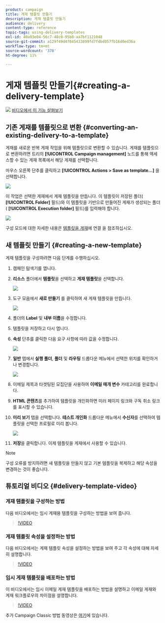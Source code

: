 ```yaml
---
product: campaign
title: 게재 템플릿 만들기
description: 게재 템플릿 만들기
audience: delivery
content-type: reference
topic-tags: using-delivery-templates
exl-id: 40a03e04-56c7-48c0-95b8-aa7bf1121048
source-git-commit: a129f49d4f045433899fd7fdbd057fb16d0ed36a
workflow-type: tm+mt
source-wordcount: '378'
ht-degree: 11%

---
```


# 게재 템플릿 만들기{#creating-a-delivery-template}

![](assets/do-not-localize/how-to-video.png) [비디오에서 이 기능 살펴보기](#delivery-template-video)

## 기존 게재를 템플릿으로 변환 {#converting-an-existing-delivery-to-a-template}

게재를 새로운 반복 게재 작업을 위해 템플릿으로 변환할 수 있습니다. 게재를 템플릿으로 변환하려면 트리의 **[!UICONTROL Campaign management]** 노드를 통해 액세스할 수 있는 게재 목록에서 해당 게재를 선택합니다.

마우스 오른쪽 단추를 클릭하고 **[!UICONTROL Actions > Save as template...]** 을 선택합니다.

![](assets/s_ncs_user_campaign_save_as_scenario.png)

이 작업은 선택한 게재에서 게재 템플릿을 만듭니다. 이 템플릿이 저장된 폴더( **[!UICONTROL Folder]** 필드)와 이 템플릿을 기반으로 만들어진 게재가 생성되는 폴더( **[!UICONTROL Execution folder]** 필드)를 입력해야 합니다.

![](assets/s_ncs_user_campaign_save_as_scenario_a.png)

구성 모드에 대한 자세한 내용은 [템플릿을 게재](creating-a-delivery-from-a-template.md#linking-the-template-to-a-delivery)에 연결 을 참조하십시오.

## 새 템플릿 만들기 {#creating-a-new-template}

게재 템플릿을 구성하려면 다음 단계를 수행하십시오.

1. 캠페인 탐색기를 엽니다.
1. **리소스** 폴더에서 **템플릿**&#x200B;을 선택하고 **게재 템플릿**&#x200B;을 선택합니다.

   ![](assets/delivery_template_1.png)

1. 도구 모음에서 **새로 만들기** 를 클릭하여 새 게재 템플릿을 만듭니다.

   ![](assets/delivery_template_2.png)

1. 폴더의 **Label** 및 **내부 이름**&#x200B;을 수정합니다.
1. 템플릿을 저장하고 다시 엽니다.
1. **속성** 단추를 클릭한 다음 요구 사항에 따라 값을 수정합니다.

   ![](assets/delivery_template_3.png)

1. **일반** 탭에서 **실행 폴더**, **폴더** 및 **라우팅** 드롭다운 메뉴에서 선택한 위치를 확인하거나 변경합니다.

   ![](assets/delivery_template_4.png)

1. 이메일 제목과 타겟팅된 모집단을 사용하여 **이메일 매개 변수** 카테고리를 완료합니다.
1. **HTML 콘텐츠**&#x200B;를 추가하여 템플릿을 개인화하면 미러 페이지 링크와 구독 취소 링크를 표시할 수 있습니다.
1. **미리 보기** 탭을 선택합니다. **테스트 개인화** 드롭다운 메뉴에서 **수신자**&#x200B;를 선택하여 템플릿을 선택한 프로필로 미리 봅니다.

   ![](assets/delivery_template_5.png)

1. **저장**&#x200B;을 클릭합니다. 이제 템플릿을 게재에서 사용할 수 있습니다.

>[!NOTE]
>
>구성 오류를 방지하려면 새 템플릿을 만들지 않고 기본 템플릿을 복제하고 해당 속성을 변경하는 것이 좋습니다.

## 튜토리얼 비디오 {#delivery-template-video}

### 게재 템플릿을 구성하는 방법

다음 비디오에서는 임시 게재용 템플릿을 구성하는 방법을 보여 줍니다.

>[!VIDEO](https://video.tv.adobe.com/v/24066?quality=12)

### 게재 템플릿 속성을 설정하는 방법

다음 비디오에서는 게재 템플릿 속성을 설정하는 방법을 보여 주고 각 속성에 대해 자세히 설명합니다.

>[!VIDEO](https://video.tv.adobe.com/v/24067?quality=12)

### 임시 게재 템플릿을 배포하는 방법

이 비디오에서는 임시 이메일 게재 템플릿을 배포하는 방법을 설명하고 이메일 게재와 게재 워크플로우의 차이점을 설명합니다.

>[!VIDEO](https://video.tv.adobe.com/v/24065?quality=12)

추가 Campaign Classic 방법 동영상은 [여기](https://experienceleague.adobe.com/docs/campaign-classic-learn/tutorials/overview.html?lang=ko)에 있습니다.
